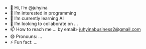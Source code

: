 - 👋 Hi, I’m @juhyina
- 👀 I’m interested in programming
- 🌱 I’m currently learning AI
- 💞️ I’m looking to collaborate on ...
- 📫 How to reach me ... by email> juhyinabusiness2@gmail.com
- 😄 Pronouns: ...
- ⚡ Fun fact: ...

<!---
juhyina/juhyina is a ✨ special ✨ repository because its `README.md` (this file) appears on your GitHub profile.
You can click the Preview link to take a look at your changes.
--->
